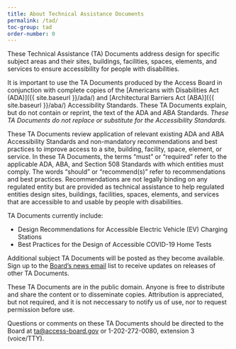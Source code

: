 ```yaml
---
title: About Technical Assistance Documents
permalink: /tad/
toc-group: tad
order-number: 0
---
```


These Technical Assistance (TA) Documents address design for specific subject areas and their sites, buildings, facilities, spaces, elements, and services to ensure accessibility for people with disabilities.

It is important to use the TA Documents produced by the Access Board in conjunction with complete copies of the [Americans with Disabilities Act (ADA)]({{ site.baseurl }}/ada/) and [Architectural Barriers Act (ABA)]({{ site.baseurl }}/aba/) Accessibility Standards. 
These TA Documents explain, but do not contain or reprint, the text of the ADA and ABA Standards. 
_These TA Documents do not replace or substitute for the Accessibility Standards._

These TA Documents review application of relevant existing ADA and ABA Accessibility Standards and non-mandatory recommendations and best practices to improve access to a site, building, facility, space, element, or service. In these TA Documents, the terms “must” or “required” refer to the applicable ADA, ABA, and Section 508 Standards with which entities must comply.  The words “should” or “recommend(s)” refer to recommendations and best practices.  Recommendations are not legally binding on any regulated entity but are provided as technical assistance to help regulated entities design sites, buildings, facilities, spaces, elements, and services that are accessible to and usable by people with disabilities.

TA Documents currently include:
* Design Recommendations for Accessible Electric Vehicle (EV) Charging Stations
* Best Practices for the Design of Accessible COVID-19 Home Tests

Additional subject TA Documents will be posted as they become available. Sign up to the [Board’s news email](https://public.govdelivery.com/accounts/USACCESS/subscriber/new?topic_id=USACCESS_1) list to receive updates on releases of other TA Documents.

These TA Documents are in the public domain.  Anyone is free to distribute and share the content or to disseminate copies.  Attribution is appreciated, but not required, and it is not neccessary to notify us of use, nor to request permission before use.

Questions or comments on these TA Documents should be directed to the Board at <ta@access-board.gov> or 1-202-272-0080, extension 3 (voice/TTY).
